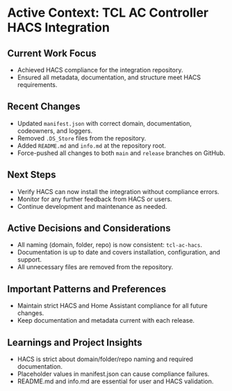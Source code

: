# Active Context: TCL AC Controller HACS Integration

## Current Work Focus
- Achieved HACS compliance for the integration repository.
- Ensured all metadata, documentation, and structure meet HACS requirements.

## Recent Changes
- Updated `manifest.json` with correct domain, documentation, codeowners, and loggers.
- Removed `.DS_Store` files from the repository.
- Added `README.md` and `info.md` at the repository root.
- Force-pushed all changes to both `main` and `release` branches on GitHub.

## Next Steps
- Verify HACS can now install the integration without compliance errors.
- Monitor for any further feedback from HACS or users.
- Continue development and maintenance as needed.

## Active Decisions and Considerations
- All naming (domain, folder, repo) is now consistent: `tcl-ac-hacs`.
- Documentation is up to date and covers installation, configuration, and support.
- All unnecessary files are removed from the repository.

## Important Patterns and Preferences
- Maintain strict HACS and Home Assistant compliance for all future changes.
- Keep documentation and metadata current with each release.

## Learnings and Project Insights
- HACS is strict about domain/folder/repo naming and required documentation.
- Placeholder values in manifest.json can cause compliance failures.
- README.md and info.md are essential for user and HACS validation.

